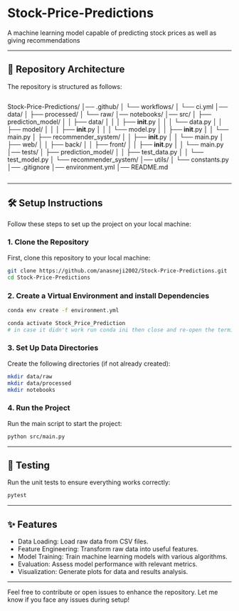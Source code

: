 # Stock-Price-Predictions
A machine learning model capable of predicting stock prices as well as giving recommendations

---

## 📁 Repository Architecture

The repository is structured as follows:

```
```
Stock-Price-Predictions/
│── .github/
│   └── workflows/
│       └── ci.yml
│── data/
│   ├── processed/
│   └── raw/
│── notebooks/
│── src/
│   ├── prediction_model/
│   │   ├── data/
│   │   │   ├── __init__.py
│   │   │   └── data.py
│   │   ├── model/
│   │   │   ├── __init__.py
│   │   │   └── model.py
│   │   ├── __init__.py
│   │   └── main.py
│   ├── recommender_system/
│   │   ├── __init__.py
│   │   └── main.py
│   ├── web/
│   │   ├── back/
│   │   ├── front/
│   │   ├── __init__.py
│   │   └── main.py
│── tests/
│   ├── prediction_model/
│   │   ├── test_data.py
│   │   └── test_model.py
│   └── recommender_system/
│── utils/
│   └── constants.py
│── .gitignore
│── environment.yml
│── README.md
```
```

---

## 🛠️ Setup Instructions

Follow these steps to set up the project on your local machine:

### **1. Clone the Repository**
First, clone this repository to your local machine:
```bash
git clone https://github.com/anasneji2002/Stock-Price-Predictions.git
cd Stock-Price-Predictions
```

### **2. Create a Virtual Environment and install Dependencies**
```bash
conda env create -f environment.yml

conda activate Stock_Price_Prediction
# in case it didn't work run conda ini then close and re-open the terminal 
```

### **3. Set Up Data Directories**
Create the following directories (if not already created):
```bash
mkdir data/raw
mkdir data/processed
mkdir notebooks
```

### **4. Run the Project**
Run the main script to start the project:
```bash
python src/main.py
```

---

## 🧪 Testing
Run the unit tests to ensure everything works correctly:
```bash
pytest
```

---

## ✨ Features
 - Data Loading: Load raw data from CSV files.
 - Feature Engineering: Transform raw data into useful features.
 - Model Training: Train machine learning models with various algorithms.
 - Evaluation: Assess model performance with relevant metrics.
 - Visualization: Generate plots for data and results analysis.

---

Feel free to contribute or open issues to enhance the repository. Let me know if you face any issues during setup!
